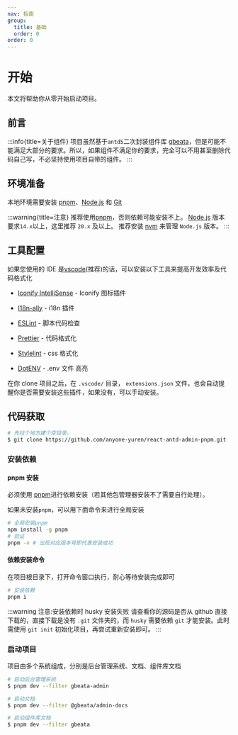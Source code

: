 ```yaml
---
nav: 指南
group:
  title: 基础
  order: 0
order: 0
---
```


# 开始

本文将帮助你从零开始启动项目。

## 前言

:::info{title=关于组件}
项目虽然基于`antd5`二次封装组件库 [gbeata](https://github.com/anyone-yuren/react-antd-admin-pnpm/tree/master/packages/gbeata)，但是可能不能满足大部分的要求。所以，如果组件不满足你的要求，完全可以不用甚至删除代码自己写，不必坚持使用项目自带的组件。
:::

## 环境准备

本地环境需要安装 [pnpm](https://pnpm.io/)、[Node.js](http://nodejs.org/) 和 [Git](https://git-scm.com/)

:::warning{title=注意}
推荐使用[pnpm](https://pnpm.io/)，否则依赖可能安装不上。
[Node.js](http://nodejs.org/) 版本要求`14.x`以上，这里推荐 `20.x` 及以上。
推荐安装 [nvm](https://github.com/nvm-sh/nvm/tree/master) 来管理 `Node.js` 版本。
:::

## 工具配置

如果您使用的 IDE 是[vscode](https://code.visualstudio.com/)(推荐)的话，可以安装以下工具来提高开发效率及代码格式化

- [Iconify IntelliSense](https://marketplace.visualstudio.com/items?itemName=antfu.iconify) - Iconify 图标插件

- [I18n-ally](https://marketplace.visualstudio.com/items?itemName=Lokalise.i18n-ally) - i18n 插件

- [ESLint](https://marketplace.visualstudio.com/items?itemName=dbaeumer.vscode-eslint) - 脚本代码检查
- [Prettier](https://marketplace.visualstudio.com/items?itemName=esbenp.prettier-vscode) - 代码格式化
- [Stylelint](https://marketplace.visualstudio.com/items?itemName=stylelint.vscode-stylelint) - css 格式化
- [DotENV](https://marketplace.visualstudio.com/items?itemName=mikestead.dotenv) - .env 文件 高亮

在你 clone 项目之后，在 `.vscode/` 目录， `extensions.json` 文件，也会自动提醒你是否需要安装这些插件，如果没有，可以手动安装。

## 代码获取

```bash
# 先找个地方建个空目录。
$ git clone https://github.com/anyone-yuren/react-antd-admin-pnpm.git

```

### 安装依赖

#### pnpm 安装

必须使用 [pnpm](https://pnpm.io/)进行依赖安装（若其他包管理器安装不了需要自行处理）。

如果未安装`pnpm`，可以用下面命令来进行全局安装

```bash
# 全局安装pnpm
npm install -g pnpm
# 验证
pnpm -v # 出现对应版本号即代表安装成功
```

#### 依赖安装命令

在项目根目录下，打开命令窗口执行，耐心等待安装完成即可

```bash
# 安装依赖
pnpm i
```

:::warning
注意:安装依赖时 husky 安装失败
请查看你的源码是否从 github 直接下载的，直接下载是没有 `.git` 文件夹的，而 `husky` 需要依赖 `git` 才能安装。此时需使用 `git init` 初始化项目，再尝试重新安装即可。
:::

### 启动项目

项目由多个系统组成，分别是后台管理系统、文档、组件库文档

```bash
# 启动后台管理系统
$ pnpm dev --filter gbeata-admin

# 启动文档
$ pnpm dev --filter @gbeata/admin-docs

# 启动组件库文档
$ pnpm dev --filter gbeata

```
